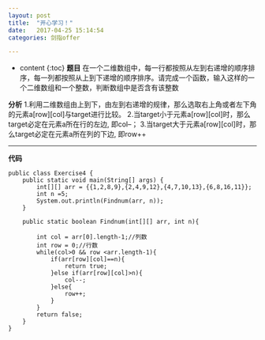 ```yaml
---
layout: post
title:  "开心学习！"
date:   2017-04-25 15:14:54
categories: 剑指offer

---
```


* content
{:toc}
**题目**
在一个二维数组中，每一行都按照从左到右递增的顺序排序，每一列都按照从上到下递增的顺序排序。请完成一个函数，输入这样的一个二维数组和一个整数，判断数组中是否含有该整数

**分析**
1.利用二维数组由上到下，由左到右递增的规律，那么选取右上角或者左下角的元素a[row][col]与target进行比较。 
2.当target小于元素a[row][col]时，那么target必定在元素a所在行的左边, 即col–； 
3.当target大于元素a[row][col]时，那么target必定在元素a所在列的下边, 即row++


---
**代码**
	
	public class Exercise4 {
		public static void main(String[] args) {
			int[][] arr = {{1,2,8,9},{2,4,9,12},{4,7,10,13},{6,8,16,11}};
			int n =5;
			System.out.println(Findnum(arr, n));
		}
		
		public static boolean Findnum(int[][] arr, int n){
			
			int col = arr[0].length-1;//列数
			int row = 0;//行数
			while(col>0 && row <arr.length-1){
				if(arr[row][col]==n){
					return true;
				}else if(arr[row][col]>n){
					col--;
				}else{
					row++;
				}
			}
			return false;
		}
	}
